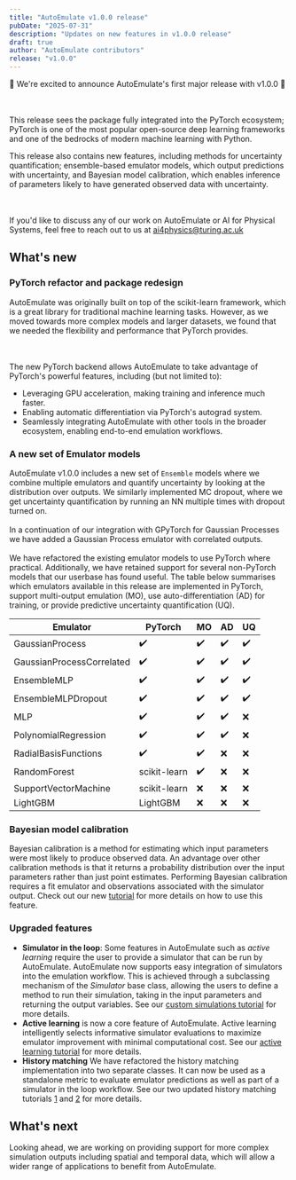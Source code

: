 ```yaml
---
title: "AutoEmulate v1.0.0 release"
pubDate: "2025-07-31"
description: "Updates on new features in v1.0.0 release"
draft: true
author: "AutoEmulate contributors"
release: "v1.0.0"
---
```


🎉 We're excited to announce AutoEmulate's first major release with v1.0.0 🎉

<br/><br/>
This release sees the package fully integrated into the PyTorch ecosystem; PyTorch is one of the most popular open-source deep learning frameworks and one of the bedrocks of modern machine learning with Python.

This release also contains new features, including methods for uncertainty quantification;  ensemble-based emulator models, which output predictions with uncertainty, and Bayesian model calibration, which enables inference of parameters likely to have generated observed data with uncertainty.

<br/><br/>
If you'd like to discuss any of our work on AutoEmulate or AI for Physical Systems, feel free to reach out to us at ai4physics@turing.ac.uk

## What's new

### PyTorch refactor and package redesign

AutoEmulate was originally built on top of the scikit-learn framework, which is a great library for traditional machine learning tasks. However, as we moved towards more complex models and larger datasets, we found that we needed the flexibility and performance that PyTorch provides.

<br/><br/>
The new PyTorch backend allows AutoEmulate to take advantage of PyTorch's powerful features, including (but not limited to):

- Leveraging GPU acceleration, making training and inference much faster.
- Enabling automatic differentiation via PyTorch's autograd system.
- Seamlessly integrating AutoEmulate with other tools in the broader ecosystem, enabling end-to-end emulation workflows.

### A new set of Emulator models

AutoEmulate v1.0.0 includes a new set of `Ensemble` models where we combine multiple emulators and quantify uncertainty by looking at the distribution over outputs. We similarly implemented MC dropout, where we get uncertainty quantification by running an NN multiple times with dropout turned on.
<br/><br/>
In a continuation of our integration with GPyTorch for Gaussian Processes we have added a Gaussian Process emulator with correlated outputs.
<br/><br/>
We have refactored the existing emulator models to use PyTorch where practical. Additionally, we have retained support for several non-PyTorch models that our userbase has found useful. The table below summarises which emulators available in this release are implemented in PyTorch, support multi-output emulation (MO), use auto-differentiation (AD) for training, or provide predictive uncertainty quantification (UQ).

| Emulator | PyTorch | MO | AD | UQ |
|----------|-------|---------|----|----|
| GaussianProcess | ✔️ | ✔️ | ✔️ | ✔️ |
| GaussianProcessCorrelated | ✔️ | ✔️ | ✔️ | ✔️ |
| EnsembleMLP | ✔️ | ✔️ | ✔️ | ✔️ |
| EnsembleMLPDropout | ✔️ | ✔️ | ✔️ | ✔️ |
| MLP | ✔️ | ✔️ | ✔️ | ❌ |
| PolynomialRegression | ✔️ | ✔️ | ✔️ | ❌ |
| RadialBasisFunctions | ✔️ | ✔️ | ❌ | ❌ |
| RandomForest | scikit-learn  | ✔️ | ❌ | ❌ |
| SupportVectorMachine | scikit-learn | ❌ | ❌ | ❌ |
| LightGBM | LightGBM | ❌ | ❌ | ❌ |

### Bayesian model calibration

Bayesian calibration is a method for estimating which input parameters were most likely to produce observed data. An advantage over other calibration methods is that it returns a probability distribution over the input parameters rather than just point estimates.
Performing Bayesian calibration requires a fit emulator and observations associated with the simulator output. Check out our new [tutorial](https://alan-turing-institute.github.io/autoemulate/tutorials/tasks/03_bayes_calibration.html) for more details on how to use this feature.

### Upgraded features

- **Simulator in the loop**: Some features in AutoEmulate such as *active learning* require the user to provide a simulator that can be run by AutoEmulate. AutoEmulate now supports easy integration of simulators into the emulation workflow. This is achieved through a subclassing mechanism of the *Simulator* base class, allowing the users to define a method to run their simulation, taking in the input parameters and returning the output variables. See our [custom simulations tutorial](https://alan-turing-institute.github.io/autoemulate/tutorials/simulator/01_custom_simulations.html) for more details.
- **Active learning** is now a core feature of AutoEmulate. Active learning intelligently selects informative simulator evaluations to maximize emulator improvement with minimal computational cost. See our [active learning tutorial](https://alan-turing-institute.github.io/autoemulate/tutorials/simulator/02_active_learning.html) for more details.
- **History matching** We have refactored the history matching implementation into two separate classes. It can now be used as a standalone metric to evaluate emulator predictions as well as part of a simulator in the loop workflow. See our two updated history matching tutorials [1](https://alan-turing-institute.github.io/autoemulate/tutorials/tasks/02_history_matching.html) and [2](https://alan-turing-institute.github.io/autoemulate/tutorials/simulator/03_history_matching.html) for more details.


## What's next

Looking ahead, we are working on providing support for more complex simulation outputs including spatial and temporal data, which will allow a wider range of applications to benefit from AutoEmulate.
